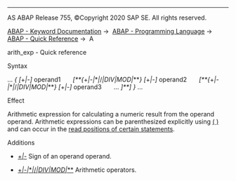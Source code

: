  

* * *

AS ABAP Release 755, ©Copyright 2020 SAP SE. All rights reserved.

[ABAP - Keyword Documentation](javascript:call_link\('abenabap.htm'\)) →  [ABAP - Programming Language](javascript:call_link\('abenabap_reference.htm'\)) →  [ABAP - Quick Reference](javascript:call_link\('abenabap_shortref.htm'\)) →  A

arith\_exp - Quick reference

Syntax

... *{* *\[*+*|*\-*\]* operand1
      *\[**{*+*|*\-*|*\**|*/*|*DIV*|*MOD*|*\*\**}* *\[*+*|*\-*\]* operand2
      *\[**{*+*|*\-*|*\**|*/*|*DIV*|*MOD*|*\*\**}* *\[*+*|*\-*\]* operand3
      ... *\]**\]* *}* ...

Effect

Arithmetic expression for calculating a numeric result from the operand operand. Arithmetic expressions can be parenthesized explicitly using [( )](javascript:call_link\('abenarith_brackets.htm'\)) and can occur in the [read positions of certain statements](javascript:call_link\('abenoperands_expressions.htm'\)).

Additions

-   [+*|*\-](javascript:call_link\('abapcompute_arith.htm'\))
    Sign of an operand operand.
    

-   [+*|*\-*|*\**|*/*|*DIV*|*MOD*|*\*\*](javascript:call_link\('abenarith_operators.htm'\))
    Arithmetic operators.
